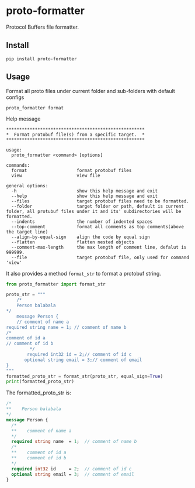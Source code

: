 # proto-formatter
Protocol Buffers file formatter.

## Install
```shell
pip install proto-formatter
```
## Usage
Format all proto files under current folder and sub-folders with default configs
```shell
proto_formatter format
```
Help message
```shell
*****************************************************
*  Format protobuf file(s) from a specific target.  *
*****************************************************

usage:
  proto_formatter <command> [options]

commands:
  format                   format protobuf files
  view                     view file

general options:
  -h                       show this help message and exit
  --help                   show this help message and exit
  --files                  target protobuf files need to be formatted.
  --folder                 target folder or path, default is current folder, all protubuf files under it and its' subdirectories will be formatted.
  --indents                the number of indented spaces
  --top-comment            format all comments as top comments(above the target line)
  --align-by-equal-sign    align the code by equal sign
  --flatten                flatten nested objects
  --comment-max-length     the max length of comment line, defalut is 999999.
  --file                   target protobuf file, only used for command 'view'
```
It also provides a method ``format_str`` to format a protobuf string.
```python
from proto_formatter import format_str

proto_str = """
    /*
    Person balabala
*/
    message Person {
    // comment of name a
required string name = 1; // comment of name b
/* 
comment of id a
// comment of id b
         */
        required int32 id = 2;// comment of id c
       optional string email = 3;// comment of email
}
"""
formatted_proto_str = format_str(proto_str, equal_sign=True)
print(formatted_proto_str)
```
The formatted_proto_str is:
```protobuf
/*
**    Person balabala
*/
message Person {
  /*
  **    comment of name a
  */
  required string name  = 1;  // comment of name b
  /*
  **    comment of id a
  **    comment of id b
  */
  required int32 id     = 2;  // comment of id c
  optional string email = 3;  // comment of email
}
```